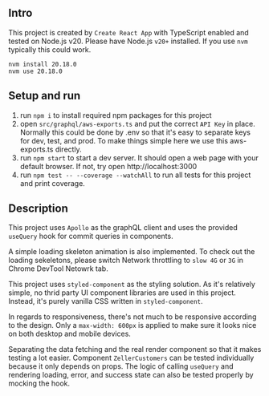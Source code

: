 ## Intro

This project is created by `Create React App` with TypeScript enabled and tested on Node.js v20. Please have Node.js `v20+` installed. If you use `nvm` typically this could work.

```
nvm install 20.18.0
nvm use 20.18.0
```

## Setup and run

1. run `npm i` to install required npm packages for this project
2. open `src/graphql/aws-exports.ts` and put the correct `API Key` in place. Normally this could be done by .env so that it's easy to separate keys for dev, test, and prod. To make things simple here we use this aws-exports.ts directly.
3. run `npm start` to start a dev server. It should open a web page with your default browser. If not, try open http://localhost:3000
4. run `npm test -- --coverage --watchAll` to run all tests for this project and print coverage.

## Description

This project uses `Apollo` as the graphQL client and uses the provided `useQuery` hook for commit queries in components.

A simple loading skeleton animation is also implemented. To check out the loading sekeletons, please switch Network throttling to `slow 4G` or `3G` in Chrome DevTool Netowrk tab.

This project uses `styled-component` as the styling solution. As it's relatively simple, no thrid party UI component libraries are used in this project. Instead, it's purely vanilla CSS written in `styled-component`.

In regards to responsiveness, there's not much to be responsive according to the design. Only a `max-width: 600px` is applied to make sure it looks nice on both desktop and mobile devices.

Separating the data fetching and the real render component so that it makes testing a lot easier. Component `ZellerCustomers` can be tested individually because it only depends on props. The logic of calling `useQuery` and rendering loading, error, and success state can also be tested properly by mocking the hook.
